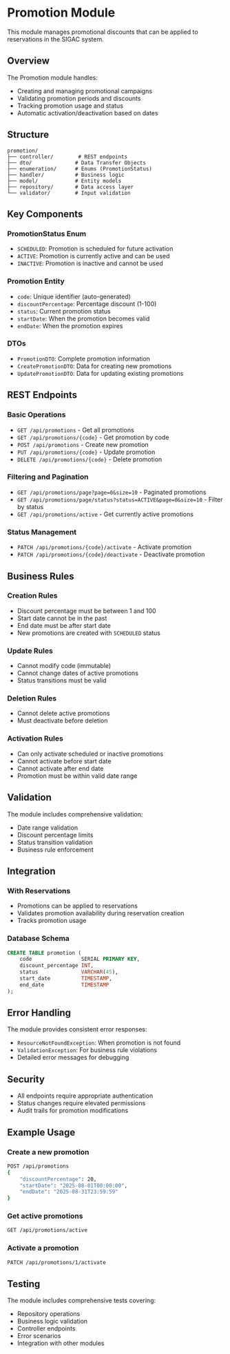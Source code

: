 # Promotion Module

This module manages promotional discounts that can be applied to reservations in the SIGAC system.

## Overview

The Promotion module handles:
- Creating and managing promotional campaigns
- Validating promotion periods and discounts
- Tracking promotion usage and status
- Automatic activation/deactivation based on dates

## Structure

```
promotion/
├── controller/        # REST endpoints
├── dto/              # Data Transfer Objects
├── enumeration/      # Enums (PromotionStatus)
├── handler/          # Business logic
├── model/            # Entity models
├── repository/       # Data access layer
└── validator/        # Input validation
```

## Key Components

### PromotionStatus Enum
- `SCHEDULED`: Promotion is scheduled for future activation
- `ACTIVE`: Promotion is currently active and can be used
- `INACTIVE`: Promotion is inactive and cannot be used

### Promotion Entity
- `code`: Unique identifier (auto-generated)
- `discountPercentage`: Percentage discount (1-100)
- `status`: Current promotion status
- `startDate`: When the promotion becomes valid
- `endDate`: When the promotion expires

### DTOs
- `PromotionDTO`: Complete promotion information
- `CreatePromotionDTO`: Data for creating new promotions
- `UpdatePromotionDTO`: Data for updating existing promotions

## REST Endpoints

### Basic Operations
- `GET /api/promotions` - Get all promotions
- `GET /api/promotions/{code}` - Get promotion by code
- `POST /api/promotions` - Create new promotion
- `PUT /api/promotions/{code}` - Update promotion
- `DELETE /api/promotions/{code}` - Delete promotion

### Filtering and Pagination
- `GET /api/promotions/page?page=0&size=10` - Paginated promotions
- `GET /api/promotions/page/status?status=ACTIVE&page=0&size=10` - Filter by status
- `GET /api/promotions/active` - Get currently active promotions

### Status Management
- `PATCH /api/promotions/{code}/activate` - Activate promotion
- `PATCH /api/promotions/{code}/deactivate` - Deactivate promotion

## Business Rules

### Creation Rules
- Discount percentage must be between 1 and 100
- Start date cannot be in the past
- End date must be after start date
- New promotions are created with `SCHEDULED` status

### Update Rules
- Cannot modify code (immutable)
- Cannot change dates of active promotions
- Status transitions must be valid

### Deletion Rules
- Cannot delete active promotions
- Must deactivate before deletion

### Activation Rules
- Can only activate scheduled or inactive promotions
- Cannot activate before start date
- Cannot activate after end date
- Promotion must be within valid date range

## Validation

The module includes comprehensive validation:
- Date range validation
- Discount percentage limits
- Status transition validation
- Business rule enforcement

## Integration

### With Reservations
- Promotions can be applied to reservations
- Validates promotion availability during reservation creation
- Tracks promotion usage

### Database Schema
```sql
CREATE TABLE promotion (
    code                SERIAL PRIMARY KEY,
    discount_percentage INT,
    status              VARCHAR(45),
    start_date          TIMESTAMP,
    end_date            TIMESTAMP
);
```

## Error Handling

The module provides consistent error responses:
- `ResourceNotFoundException`: When promotion is not found
- `ValidationException`: For business rule violations
- Detailed error messages for debugging

## Security

- All endpoints require appropriate authentication
- Status changes require elevated permissions
- Audit trails for promotion modifications

## Example Usage

### Create a new promotion
```bash
POST /api/promotions
{
    "discountPercentage": 20,
    "startDate": "2025-08-01T00:00:00",
    "endDate": "2025-08-31T23:59:59"
}
```

### Get active promotions
```bash
GET /api/promotions/active
```

### Activate a promotion
```bash
PATCH /api/promotions/1/activate
```

## Testing

The module includes comprehensive tests covering:
- Repository operations
- Business logic validation
- Controller endpoints
- Error scenarios
- Integration with other modules
